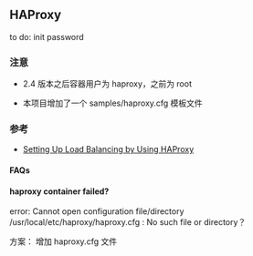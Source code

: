 ## HAProxy

to do:  init password

### 注意

* 2.4 版本之后容器用户为 haproxy，之前为 root

* 本项目增加了一个 samples/haproxy.cfg 模板文件

### 参考

* [Setting Up Load Balancing by Using HAProxy](https://docs.oracle.com/en/operating-systems/oracle-linux/8/balancing/haproxy-config.html#haproxy-config-roundrobin)

#### FAQs

#### haproxy container failed?

error: Cannot open configuration file/directory /usr/local/etc/haproxy/haproxy.cfg : No such file or directory？

方案： 增加 haproxy.cfg 文件
